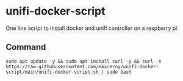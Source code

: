 # unifi-docker-script
One line script to install docker and unifi controller on a respberry pi
## Command
```sudo apt update -y && sudo apt install curl -y && curl -s https://raw.githubusercontent.com/maxcerny/unifi-docker-script/main/unifi-docker-script.sh | sudo bash```
